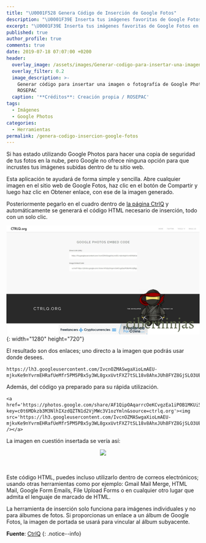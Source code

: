 ```yaml
---
title: "\U0001F528 Genera Código de Inserción de Google Fotos"
description: "\U0001F39E Inserta tus imágenes favoritas de Google Fotos en tu página web o sitio Online favorito a través de un código de inserción en HTML generado automáticamente."
excerpt: "\U0001F39E Inserta tus imágenes favoritas de Google Fotos en tu página web o sitio Online favorito a través de un código de inserción en HTML generado automáticamente."
published: true
author_profile: true
comments: true
date: 2019-07-18 07:07:00 +0200
header:
  overlay_image: /assets/images/Generar-codigo-para-insertar-una-imagen-de-google-fotos.jpg
  overlay_filter: 0.2
  image_description: >-
    Generar código para insertar una imagen o fotografía de Google Photos |
    ROSEPAC
  caption: '**Créditos**: Creación propia / ROSEPAC'
tags:
  - Imágenes
  - Google Photos
categories:
  - Herramientas
permalink: /genera-codigo-insercion-google-fotos
---
```


Si has estado utilizando Google Photos para hacer una copia de seguridad de tus fotos en la nube, pero Google no ofrece ninguna opci&oacute;n para que incrustes tus im&aacute;genes subidas dentro de tu sitio web.

Esta aplicaci&oacute;n te ayudar&aacute; de forma simple y sencilla. Abre cualquier imagen en el sitio web de Google Fotos, haz clic en el bot&oacute;n de Compartir y luego haz clic en Obtener enlace, con ese de la imagen generado.

Posteriormente pegarlo en el cuadro dentro de [la p&aacute;gina CtrlQ](https://ctrlq.org/google/photos) y autom&aacute;ticamente se generar&aacute; el c&oacute;digo HTML necesario de inserci&oacute;n, todo con un solo clic.

![Código generado en HTML para la inserción de las fotografías de Google Photos deseadas, visto en Ciberninjas](/assets/images/Codigo-generado-en-HTML-para-la-insercion-de-la-fotografia-de-Google-Photos-deseada.jpg "Código generado en HTML para la inserción de las fotografías de Google Photos deseadas, visto en Ciberninjas"){: width="1280" height="720"}

El resultado son dos enlaces; uno directo a la imagen que podr&aacute;s usar donde desees.

~~~
https://lh3.googleusercontent.com/IvcnOZMASwgaXioLmAEU-mjkvKe9nYvrmEHRafUeMfr5PM5PBx5y3WL8gxxUvtFXZ7tSL18v8AhxJUh8FYZ8GjSLO3UEqjAilE1G5AlyGvIHHtAbhYDkmL5uvrIU0RJOT8IygUnqdA=w2400
~~~

Adem&aacute;s, del c&oacute;digo ya preparado para su r&aacute;pida utilizaci&oacute;n.

~~~
<a href='https://photos.google.com/share/AF1QipOAqarrcOeKCvgzEa1iPOB1MKUi5fBgUH5Q6JvpA48RVk4yO_6cumqt_saBiegp_Q?key=c0t6MDkzb3M3NlhIXzdQZTN1d2VjMWc3V1ozYmln&source=ctrlq.org'><img src='https://lh3.googleusercontent.com/IvcnOZMASwgaXioLmAEU-mjkvKe9nYvrmEHRafUeMfr5PM5PBx5y3WL8gxxUvtFXZ7tSL18v8AhxJUh8FYZ8GjSLO3UEqjAilE1G5AlyGvIHHtAbhYDkmL5uvrIU0RJOT8IygUnqdA=w2400' /></a>
~~~

La imagen en cuesti&oacute;n insertada se ver&iacute;a as&iacute;:

<center><a href="https://photos.google.com/share/AF1QipOAqarrcOeKCvgzEa1iPOB1MKUi5fBgUH5Q6JvpA48RVk4yO_6cumqt_saBiegp_Q?key=c0t6MDkzb3M3NlhIXzdQZTN1d2VjMWc3V1ozYmln&amp;source=ctrlq.org"><img src="https://lh3.googleusercontent.com/IvcnOZMASwgaXioLmAEU-mjkvKe9nYvrmEHRafUeMfr5PM5PBx5y3WL8gxxUvtFXZ7tSL18v8AhxJUh8FYZ8GjSLO3UEqjAilE1G5AlyGvIHHtAbhYDkmL5uvrIU0RJOT8IygUnqdA=w2400" /></a></center>

&nbsp;

Este c&oacute;digo HTML, puedes incluso utilizarlo dentro de correos electr&oacute;nicos; usando otras herramientas como por ejemplo: Gmail Mail Merge, HTML Mail, Google Form Emails, File Upload Forms o en cualquier otro lugar que admita el lenguaje de marcado de HTML.

La herramienta de inserci&oacute;n solo funciona para im&aacute;genes individuales y no para &aacute;lbumes de fotos. Si proporcionas un enlace a un &aacute;lbum de Google Fotos, la imagen de portada se usar&aacute; para vincular al &aacute;lbum subyacente.

**Fuente**\: [CtrlQ](https://kutt.it/ctrlqfotos "Enlace a la Página Web Oficial de Control Q")
{: .notice--info}